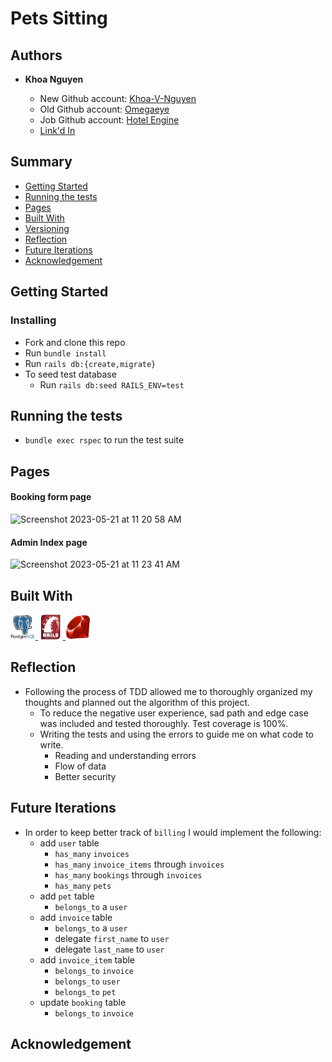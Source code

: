 # Pets Sitting



## Authors

  - **Khoa Nguyen**

    - New Github account: [Khoa-V-Nguyen](https://github.com/khoa-v-nguyen)
    - Old Github account: [Omegaeye](https://github.com/omegaeye)
    - Job Github account: [Hotel Engine](https://github.com/omegaeye-he)
    - [Link'd In](https://www.linkedin.com/in/khoa-n323)

## Summary

  - [Getting Started](#getting-started)
  - [Running the tests](#running-the-tests)
  - [Pages](#pages)
  - [Built With](#built-with)
  - [Versioning](#versioning)
  - [Reflection](#reflection)
  - [Future Iterations](#future-iterations)
  - [Acknowledgement](#acknowledgement)

## Getting Started

### Installing

- Fork and clone this repo
- Run `bundle install`
- Run `rails db:{create,migrate}`
- To seed test database
  - Run `rails db:seed RAILS_ENV=test`

## Running the tests

- `bundle exec rspec` to run the test suite

## Pages

#### Booking form page

<img width="412" alt="Screenshot 2023-05-21 at 11 20 58 AM" src="https://github.com/Khoa-V-Nguyen/pets_sitting/assets/134089461/f69001d8-072b-4ceb-aeef-900b8418f244">

#### Admin Index page

<img width="778" alt="Screenshot 2023-05-21 at 11 23 41 AM" src="https://github.com/HotelEngine/he-api/assets/86729706/920735f4-d0a2-4f08-953c-5a760ac502b5">

## Built With

<p align="left"> <a href="https://www.postgresql.org" target="_blank"> <img src="https://raw.githubusercontent.com/devicons/devicon/master/icons/postgresql/postgresql-original-wordmark.svg" alt="postgresql" width="40" height="40"/> </a> <a href="https://rubyonrails.org" target="_blank"> <img src="https://raw.githubusercontent.com/devicons/devicon/master/icons/rails/rails-original-wordmark.svg" alt="rails" width="40" height="40"/> </a> <a href="https://www.ruby-lang.org/en/" target="_blank"> <img src="https://raw.githubusercontent.com/devicons/devicon/master/icons/ruby/ruby-original.svg" alt="ruby" width="40" height="40"/> </a> </p>

## Reflection
  - Following the process of TDD allowed me to thoroughly organized my thoughts and planned out the algorithm of this project.
    - To reduce the negative user experience, sad path and edge case was included and tested thoroughly. Test coverage is 100%.
    - Writing the tests and using the errors to guide me on what code to write.
      - Reading and understanding errors
      - Flow of data
      - Better security
## Future Iterations

  - In order to keep better track of `billing` I would implement the following:
    - add `user` table
      - `has_many` `invoices`
      - `has_many` `invoice_items` through `invoices`
      - `has_many` `bookings` through `invoices`
      - `has_many` `pets`
    - add `pet` table
      - `belongs_to` a `user`
    - add `invoice` table
      - `belongs_to` a `user`
      - delegate `first_name` to `user`
      - delegate `last_name` to `user`
    - add `invoice_item` table
      - `belongs_to` `invoice`
      - `belongs_to` `user`
      - `belongs_to` `pet`
    - update `booking` table
      - `belongs_to` `invoice`

## Acknowledgement
